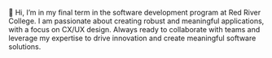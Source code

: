 👋 Hi, I’m in my final term in the software development program at Red River College. I am passionate about creating robust and meaningful applications, with a focus on CX/UX design.
Always ready to collaborate with teams and leverage my expertise to drive innovation and create meaningful software solutions.

<!---
edwardhwseo/edwardhwseo is a ✨ special ✨ repository because its `README.md` (this file) appears on your GitHub profile.
You can click the Preview link to take a look at your changes.
--->
